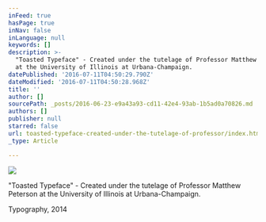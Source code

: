 ```yaml
---
inFeed: true
hasPage: true
inNav: false
inLanguage: null
keywords: []
description: >-
  "Toasted Typeface" - Created under the tutelage of Professor Matthew Peterson
  at the University of Illinois at Urbana-Champaign. 
datePublished: '2016-07-11T04:50:29.790Z'
dateModified: '2016-07-11T04:50:28.968Z'
title: ''
author: []
sourcePath: _posts/2016-06-23-e9a43a93-cd11-42e4-93ab-1b5ad0a70826.md
authors: []
publisher: null
starred: false
url: toasted-typeface-created-under-the-tutelage-of-professor/index.html
_type: Article

---
```

![](https://the-grid-user-content.s3-us-west-2.amazonaws.com/d5124584-c350-426f-9099-227e70a2f20f.jpg)

"Toasted Typeface" - Created under the tutelage of Professor Matthew Peterson at the University of Illinois at Urbana-Champaign. 

Typography, 2014